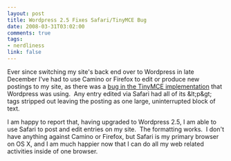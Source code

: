 ```yaml
--- 
layout: post
title: Wordpress 2.5 Fixes Safari/TinyMCE Bug
date: 2008-03-31T03:02:00
comments: true
tags:
- nerdliness
link: false
---
```

Ever since switching my site's back end over to Wordpress in late December I've had to use Camino or Firefox to edit or produce new postings to my site, as there was a <a title="Safari, Wordpress, and TinyMCE" href="https://zanshin.net/2008/01/25/safari-wordpress-and-tinymce/" target="_blank">bug in the TinyMCE implementation</a> that Wordpress was using.  Any entry edited via Safari had all of its &amp;lt;p&amp;gt; tags stripped out leaving the posting as one large, uninterrupted block of text.

I am happy to report that, having upgraded to Wordpress 2.5, I am able to use Safari to post and edit entries on my site.  The formatting works.  I don't have anything against Camino or Firefox, but Safari is my primary browser on OS X, and I am much happier now that I can do all my web related activities inside of one browser.
